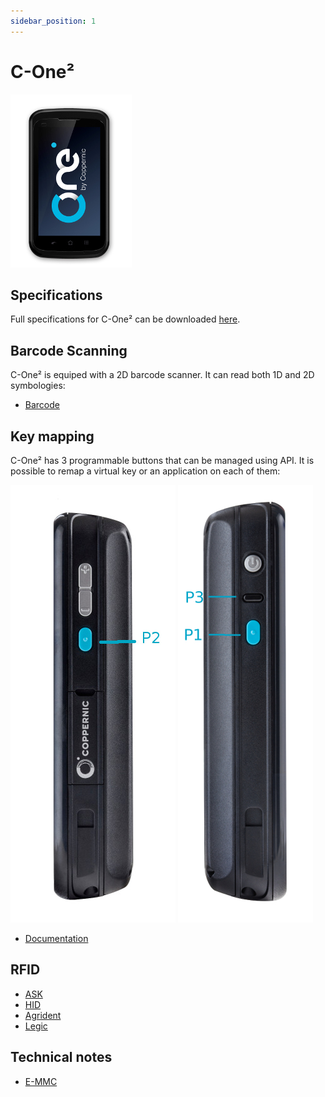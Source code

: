 ```yaml
---
sidebar_position: 1
---
```


C-One²
======

![](/img/devices/cone_front_01.jpeg)

Specifications
--------------

Full specifications for C-One² can be downloaded [here](https://www.coppernic.fr/en/documentations/).

Barcode Scanning
----------------

C-One² is equiped with a 2D barcode scanner. It can read both 1D and 2D symbologies:

- [Barcode](/docs/sdk/barcode/manager)

Key mapping
-----------

C-One² has 3 programmable buttons that can be managed using API. It is possible to remap a virtual key or an application on each of them:

![](/img/devices/cone_side_01.jpg) ![](/img/devices/cone_side_02.jpg)

- [Documentation](/docs/sdk/core/mapping)

RFID
----

- [ASK](ask)
- [HID](hid)
- [Agrident](agrident)
- [Legic](legic)

Technical notes
---------------

- [E-MMC](technical_C-one_emmc)
